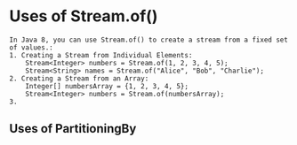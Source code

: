 # Uses of Stream.of()
    In Java 8, you can use Stream.of() to create a stream from a fixed set of values.:
    1. Creating a Stream from Individual Elements:
        Stream<Integer> numbers = Stream.of(1, 2, 3, 4, 5); 
        Stream<String> names = Stream.of("Alice", "Bob", "Charlie");
    2. Creating a Stream from an Array:
        Integer[] numbersArray = {1, 2, 3, 4, 5};
        Stream<Integer> numbers = Stream.of(numbersArray);
    3. 

## Uses of PartitioningBy
